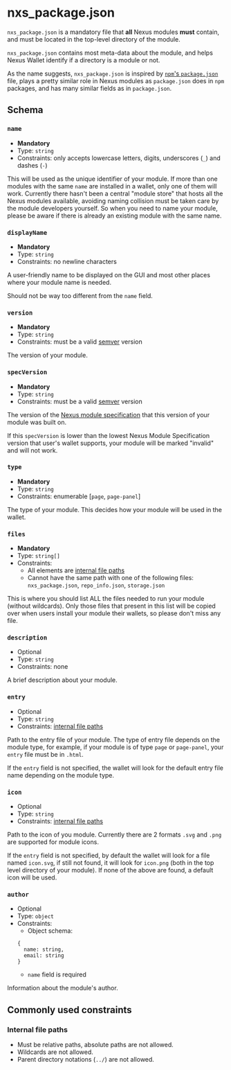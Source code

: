 # nxs_package.json

`nxs_package.json` is a mandatory file that __all__ Nexus modules __must__ contain, and must be located in the top-level directory of the module.

`nxs_package.json` contains most meta-data about the module, and helps Nexus Wallet identify if a directory is a module or not.

As the name suggests, `nxs_package.json` is inspired by [`npm`'s `package.json`](https://docs.npmjs.com/files/package.json) file, plays a pretty similar role in Nexus modules as `package.json` does in `npm` packages, and has many similar fields as in `package.json`.

## Schema

### `name`

- **Mandatory**
- Type: `string` 
- Constraints: only accepts lowercase letters, digits, underscores (`_`) and dashes (`-`)

This will be used as the unique identifier of your module. If more than one modules with the same `name` are installed in a wallet, only one of them will work. Currently there hasn't been a central "module store" that hosts all the Nexus modules available, avoiding naming collision must be taken care by the module developers yourself. So when you need to name your module, please be aware if there is already an existing module with the same name.

### `displayName`

- **Mandatory**
- Type: `string`
- Constraints: no newline characters

A user-friendly name to be displayed on the GUI and most other places where your module name is needed.

Should not be way too different from the `name` field.

### `version`

- **Mandatory**
- Type: `string`
- Constraints: must be a valid [semver](https://semver.org/) version

The version of your module.

### `specVersion`

- **Mandatory**
- Type: `string`
- Constraints: must be a valid [semver](https://semver.org/) version

The version of the [Nexus module specification](./nexus-module-specification) that this version of your module was built on.

If this `specVersion` is lower than the lowest Nexus Module Specification version that user's wallet supports, your module will be marked "invalid" and will not work.

### `type`

- **Mandatory**
- Type: `string`
- Constraints: enumerable [`page`, `page-panel`]

The type of your module. This decides how your module will be used in the wallet.

### `files`

- **Mandatory**
- Type: `string[]`
- Constraints: 
  - All elements are [internal file paths](#internal-file-paths)
  - Cannot have the same path with one of the following files: `nxs_package.json`, `repo_info.json`, `storage.json`
  
This is where you should list ALL the files needed to run your module (without wildcards). Only those files that present in this list will be copied over when users install your module their wallets, so please don't miss any file.

### `description`

- Optional
- Type: `string`
- Constraints: none

A brief description about your module.

### `entry`

- Optional
- Type: `string`
- Constraints: [internal file paths](#internal-file-paths)

Path to the entry file of your module. The type of entry file depends on the module type, for example, if your module is of type `page` or `page-panel`, your `entry` file must be in `.html`.

If the `entry` field is not specified, the wallet will look for the default entry file name depending on the module type.

### `icon`

- Optional
- Type: `string`
- Constraints: [internal file paths](#internal-file-paths)

Path to the icon of you module. Currently there are 2 formats `.svg` and `.png` are supported for module icons.

If the `entry` field is not specified, by default the wallet will look for a file named `icon.svg`, if still not found, it will look for `icon.png` (both in the top level directory of your module). If none of the above are found, a default icon will be used.

### `author`

- Optional
- Type: `object`
- Constraints: 
  - Object schema:
  ```
  {
    name: string,
    email: string
  }
  ```
  - `name` field is required

Information about the module's author.

## Commonly used constraints

### Internal file paths

- Must be relative paths, absolute paths are not allowed. 
- Wildcards are not allowed. 
- Parent directory notations (`../`) are not allowed.